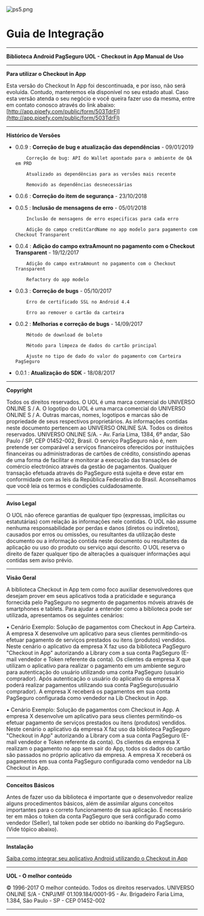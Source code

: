 ![ps5.png](https://bitbucket.org/repo/4naLKz/images/1051242651-ps5.png)

# Guia de Integração #
* **
**Biblioteca Android PagSeguro UOL - Checkout in App Manual de Uso**

* **
**Para utilizar o Checkout in App**

Esta versão do Checkout In App foi descontinuada, e por isso, não será evoluída. Contudo, manteremos ela disponível no seu estado atual. Caso esta versão atenda o seu negócio e você queira fazer uso da mesma, entre em contato conosco através do link abaixo:
[http://app.pipefy.com/public/form/503TdrFl](http://app.pipefy.com/public/form/503TdrFl)
 
* **
**Histórico de Versões**    

- 0.0.9 : **Correção de bug e atualização das dependências** - 09/01/2019

          Correção de bug: API do Wallet apontado para o ambiente de QA em PRD

          Atualizado as dependências para as versões mais recente

          Removido as dependências desnecessárias
- 0.0.6 : **Correção do item de segurança** - 23/10/2018
- 0.0.5 : **Inclusão de mensagens de erro** - 05/01/2018

          Inclusão de mensagens de erro especificas para cada erro

          Adição do campo creditCardName no app modelo para pagamento com Checkout Transparent
- 0.0.4 : **Adição do campo extraAmount no pagamento com o Checkout Transparent** - 19/12/2017

          Adição do campo extraAmount no pagamento com o Checkout Transparent

          Refactory do app modelo
- 0.0.3 : **Correção de bugs** - 05/10/2017

          Erro de certificado SSL no Android 4.4

          Erro ao remover o cartão da carteira
- 0.0.2 : **Melhorias e correção de bugs** - 14/09/2017

          Método de download de boleto

          Método para limpeza de dados do cartão principal

          Ajuste no tipo de dado do valor do pagamento com Carteira PagSeguro
- 0.0.1 : **Atualização do SDK**  - 18/08/2017

* **

**Copyright**

Todos os direitos reservados. O UOL é uma marca comercial do UNIVERSO ONLINE S / A. O logotipo do UOL é uma marca comercial do UNIVERSO ONLINE S / A. Outras marcas, nomes, logotipos e marcas são de propriedade de seus respectivos proprietários.
As informações contidas neste documento pertencem ao UNIVERSO ONLINE S/A. Todos os direitos reservados. UNIVERSO ONLINE S/A. - Av. Faria Lima, 1384, 6º andar, São Paulo / SP, CEP 01452-002, Brasil.
O serviço PagSeguro não é, nem pretende ser comparável a serviços financeiros oferecidos por instituições financeiras ou administradoras de cartões de crédito, consistindo apenas de uma forma de facilitar e monitorar a execução das transações de comércio electrónico através da gestão de pagamentos. Qualquer transação efetuada através do PagSeguro está sujeita e deve estar em conformidade com as leis da República Federativa do Brasil.
Aconselhamos que você leia os termos e condições cuidadosamente.

* **

**Aviso Legal**

O UOL não oferece garantias de qualquer tipo (expressas, implícitas ou estatutárias) com relação às informações nele contidas. O UOL não assume nenhuma responsabilidade por perdas e danos (diretos ou indiretos), causados por erros ou omissões, ou resultantes da utilização deste documento ou a informação contida neste documento ou resultantes da aplicação ou uso do produto ou serviço aqui descrito. O UOL reserva o direito de fazer qualquer tipo de alterações a quaisquer informações aqui contidas sem aviso prévio.

* **

**Visão Geral**

A biblioteca Checkout in App tem como foco auxiliar desenvolvedores que desejam prover em seus aplicativos toda a praticidade e segurança fornecida pelo PagSeguro no segmento de pagamentos móveis através de smartphones e tablets. Para ajudar a entender como a biblioteca pode ser utilizada, apresentamos os seguintes cenários:

•    Cenário Exemplo: Solução de pagamentos com Checkout in App Carteira. A empresa X desenvolve um aplicativo para seus clientes permitindo-os efetuar pagamento de serviços prestados ou itens (produtos) vendidos. Neste cenário o aplicativo da empresa X faz uso da biblioteca PagSeguro "Checkout in App" autorizando a Library com a sua conta PagSeguro (E-mail vendedor e Token referente da conta). Os clientes da empresa X que utilizam o aplicativo para realizar o pagamento em um ambiente seguro para autenticação do usuário utilizando uma conta PagSeguro (usuário comprador). Após autenticação o usuário do aplicativo da empresa X poderá realizar pagamentos utilizando sua conta PagSeguro(usuário comprador). A empresa X receberá os pagamentos em sua conta PagSeguro configurada como vendedor na Lib Checkout in App.

•    Cenário Exemplo: Solução de pagamentos com Checkout in App. A empresa X desenvolve um aplicativo para seus clientes permitindo-os efetuar pagamento de serviços prestados ou itens (produtos) vendidos. Neste cenário o aplicativo da empresa X faz uso da biblioteca PagSeguro "Checkout in App" autorizando a Library com a sua conta PagSeguro (E-mail vendedor e Token referente da conta). Os clientes da empresa X realizam o pagamento no app sem sair do App, todos os dados do cartão são passados no próprio aplicativo da empresa. A empresa X receberá os pagamentos em sua conta PagSeguro configurada como vendedor na Lib Checkout in App.

* **

**Conceitos Básicos**

Antes de fazer uso da biblioteca é importante que o desenvolvedor realize alguns procedimentos básicos, além de assimilar alguns conceitos importantes para o correto funcionamento de sua aplicação. É necessário ter em mãos o token da conta PagSeguro que será configurado como vendedor (Seller), tal token pode ser obtido no ibanking do PagSeguro. (Vide tópico abaixo).

* **

**Instalação**

[Saiba como integrar seu aplicativo Android utilizando o Checkout in App](https://devs.pagseguro.uol.com.br/docs/checkout-in-app-android)


* **

**UOL - O melhor conteúdo**

© 1996-2017 O melhor conteúdo. Todos os direitos reservados.
UNIVERSO ONLINE S/A - CNPJ/MF 01.109.184/0001-95 - Av. Brigadeiro Faria Lima, 1.384, São Paulo - SP - CEP 01452-002 
<hr>

